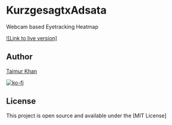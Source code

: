 # KurzgesagtxAdsata
Webcam based Eyetracking Heatmap

[![Link to live version]](thisistaimur.me/kurzgesagt-adsata)


## Author

[Taimur Khan](thisistaimur.me)

[![ko-fi](https://www.ko-fi.com/img/githubbutton_sm.svg)](https://ko-fi.com/D1D019OYD)

## License
This project is open source and available under the [MIT License]
